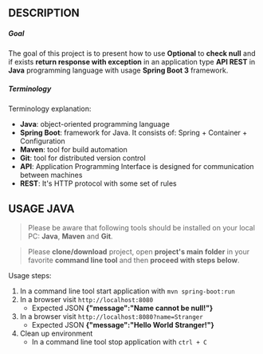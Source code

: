 DESCRIPTION
-----------

##### Goal
The goal of this project is to present how to use **Optional** to **check null** and if exists **return response with exception** in an application type **API REST** in **Java** programming language with usage **Spring Boot 3** framework.

##### Terminology
Terminology explanation:
* **Java**: object-oriented programming language
* **Spring Boot**: framework for Java. It consists of: Spring + Container + Configuration
* **Maven**: tool for build automation
* **Git**: tool for distributed version control
* **API**: Application Programming Interface is designed for communication between machines
* **REST**: It's HTTP protocol with some set of rules


USAGE JAVA
----------

> Please be aware that following tools should be installed on your local PC: **Java**, **Maven** and **Git**. 

> Please **clone/download** project, open **project's main folder** in your favorite **command line tool** and then **proceed with steps below**. 

Usage steps:
1. In a command line tool start application with `mvn spring-boot:run`
1. In a browser visit `http://localhost:8080`
   * Expected JSON **{"message":"Name cannot be null!"}**
1. In a browser visit `http://localhost:8080?name=Stranger`
   * Expected JSON **{"message":"Hello World Stranger!"}**
1. Clean up environment 
     * In a command line tool stop application with `ctrl + C`